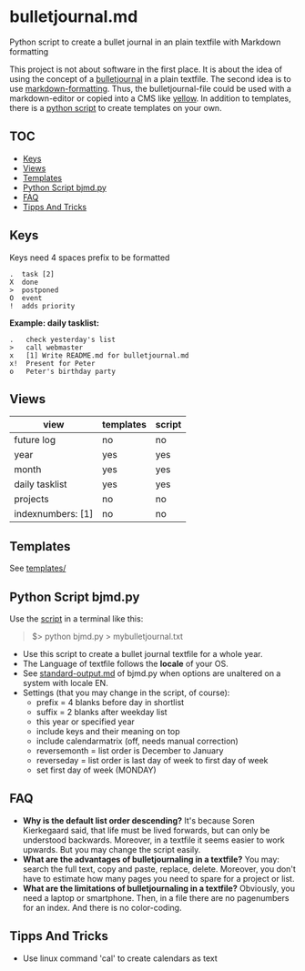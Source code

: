 # bulletjournal.md
Python script to create a bullet journal in an plain textfile with Markdown formatting

This project is not about software in the first place. It is about the idea of using the concept of a [bulletjournal](http://bulletjournal.com/) in a plain textfile. The second idea is to use [markdown-formatting](https://daringfireball.net/projects/markdown/). Thus, the bulletjournal-file could be used with a markdown-editor or copied into a CMS like [yellow](https://github.com/datenstrom/yellow). In addition to templates, there is a [python script](#python-script-bjmdpy) to create templates on your own.

## TOC
* [Keys](#keys)
* [Views](#views)
* [Templates](#templates)
* [Python Script bjmd.py](#python-script-bjmdpy)
* [FAQ](#faq)
* [Tipps And Tricks](#tipps-and-tricks)


## Keys

Keys need 4 spaces prefix to be formatted

    .  task [2]
    X  done
    >  postponed
    O  event
    !  adds priority

**Example: daily tasklist:**

    .   check yesterday's list
    >   call webmaster
    x   [1] Write README.md for bulletjournal.md
    x!  Present for Peter
    o   Peter's birthday party


## Views

view    |  templates  |  script
--------|-------------|----------
future log  | no  |  no
year   |  yes  | yes
month  | yes   | yes
daily tasklist   | yes   | yes
projects    | no   | no
indexnumbers: [1]    | no  | no


## Templates

See [templates/](templates)


## Python Script bjmd.py

Use the [script](scripts) in a terminal like this:

> $> python bjmd.py > mybulletjournal.txt

* Use this script to create a bullet journal textfile for a whole year.
* The Language of textfile follows the **locale** of your OS.
* See [standard-output.md](https://github.com/fulgor/bulletjournal.md/blob/master/scripts/standard-output.md) of bjmd.py when options are unaltered on a system with locale EN.
* Settings (that you may change in the script, of course):
  * prefix = 4 blanks before day in shortlist
  * suffix = 2 blanks after weekday list
  * this year or specified year
  * include keys and their meaning on top 
  * include calendarmatrix (off, needs manual correction)
  * reversemonth = list order is December to January
  * reverseday = list order is last day of week to first day of week
  * set first day of week (MONDAY)

## FAQ

* **Why is the default list order descending?** It's because Soren Kierkegaard said, that life must be lived forwards, but can only be understood backwards. Moreover, in a textfile it seems easier to work upwards. But you may change the script easily.
* **What are the advantages of bulletjournaling in a textfile?** You may: search the full text, copy and paste, replace, delete. Moreover, you don't have to estimate how many pages you need to spare for a project or list.
* **What are the limitations of bulletjournaling in a textfile?** Obviously, you need a laptop or smartphone. Then, in a file there are no pagenumbers for an index. And there is no color-coding.


## Tipps And Tricks
* Use linux command 'cal' to create calendars as text
